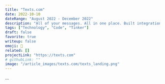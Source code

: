 ```yaml
---
title: "Texts.com"
date: 2022-10-10
dateRange: "August 2022 - December 2022"
description: "All of your messages. All in one place. Built integrations for MS Teams, FB Messenger, and Twilio"
tags: ["Technology", "Code", "Tinker"]
draft: false
favorite: true
writeup: false
emoji: 💬
related: []
projectLink: "https://texts.com"
# githubLink: ""
image: "/article_images/texts.com/texts_landing.png"
---
```


...
